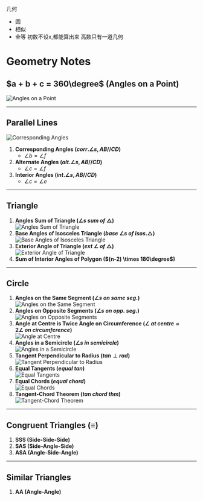 几何
- 圆
- 相似
- 全等
初数不设x,都能算出来
高数只有一道几何
# Geometry Notes

## $a + b + c = 360\degree$ (Angles on a Point)
![Angles on a Point](../img/angles-360.svg)

---

## Parallel Lines
 ![Corresponding Angles](../img/corresponding-angles.svg)
1. **Corresponding Angles ($corr.\angle s, AB // CD$)**  
	- $\angle b=\angle f$
2. **Alternate Angles ($alt.\angle s, AB // CD$)** 
	- $\angle c=\angle f$
3. **Interior Angles ($int.\angle s, AB // CD$)**
	- $\angle c=\angle e$

---

## Triangle
1. **Angles Sum of Triangle ($\angle s\ sum\ of\ \triangle$)**  
   ![Angles Sum of Triangle](../img/triangle-180-proof.svg)  
2. **Base Angles of Isosceles Triangle ($base\ \angle s\ of\ isos.\triangle$)**  
   ![Base Angles of Isosceles Triangle](../img/triangle-isosceles.svg)
3. **Exterior Angle of Triangle ($ext\ \angle\ of\ \triangle$)**  
   ![Exterior Angle of Triangle](../img/exterior-angle-theorem.svg)
4. **Sum of Interior Angles of Polygon ($(n-2) \times 180\degree$)** 

---

## Circle
1. **Angles on the Same Segment ($\angle s\ on\ same\ seg.$)**  
   ![Angles on the Same Segment](../img/inscribed-angle-2.svg)
2. **Angles on Opposite Segments ($\angle s\ on\ opp.\ seg.$)**  
   ![Angles on Opposite Segments](../img/quadrilateral-cyclic-2.svg)
3. **Angle at Centre is Twice Angle on Circumference ($\angle\ at\ centre = 2\angle\ on\ circumference$)**  
   ![Angle at Centre](../img/inscribed-angle-1.svg)
4. **Angles in a Semicircle ($\angle s\ in\ semicircle$)**  
   ![Angles in a Semicircle](../img/angle-semicircle-1.svg)
5. **Tangent Perpendicular to Radius ($tan\perp rad$)**  
   ![Tangent Perpendicular to Radius](../img/angle-tangent.svg)
6. **Equal Tangents ($equal\ tan$)**  
   ![Equal Tangents](../img/et.png)
7. **Equal Chords ($equal\ chord$)**  
   ![Equal Chords](https://www.mathsisfun.com/geometry/images/equal-chords.gif)  
8. **Tangent-Chord Theorem ($tan\ chord\ thm$)**  
   ![Tangent-Chord Theorem](../img/geetha-alternate-segment-theorem-01-1609154966.png)

---

## Congruent Triangles ($\equiv$)
1. **SSS (Side-Side-Side)**
2. **SAS (Side-Angle-Side)**
3. **ASA (Angle-Side-Angle)**

---

## Similar Triangles
1. **AA (Angle-Angle)**